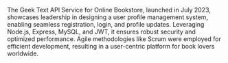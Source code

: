 The Geek Text API Service for Online Bookstore, launched in July 2023, showcases leadership in designing a user profile management system, enabling seamless registration, login, and profile updates. Leveraging Node.js, Express, MySQL, and JWT, it ensures robust security and optimized performance. Agile methodologies like Scrum were employed for efficient development, resulting in a user-centric platform for book lovers worldwide.
